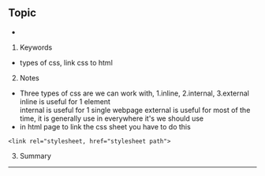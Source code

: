 ## Topic
- 


1. Keywords
- types of css, link css to html

2. Notes 
- Three types of css are we can work with, 1.inline, 2.internal, 3.external 
inline is useful for 1 element  
internal is useful for  1 single webpage 
external is useful for most of the time, it is generally use in everywhere it's we should use
- in html page to link the css sheet you have to do this
```
<link rel="stylesheet, href="stylesheet path">
```

3. Summary 

---